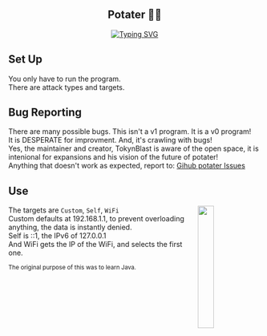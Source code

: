 <!--<img align='center' src='imgs/logo.png'>-->
<h2 align='center'>Potater 🥔🥔</h2>
<p align='center'>
<a href="https://git.io/typing-svg"><img src="https://readme-typing-svg.demolab.com?font=Fira+Code&duration=2500&pause=300&color=F7B715&center=true&width=750&height=80&lines=Network+Stress+Testing;Made+in+Java;v0.2.0" alt="Typing SVG" /></a>
</p>

## Set Up
You only have to run the program.<br>
There are attack types and targets.

## Bug Reporting
There are many possible bugs. This isn't a v1 program. It is a v0 program!<br>
It is DESPERATE for improvment. And, it's crawling with bugs!<br>
Yes, the maintainer and creator, TokynBlast is aware of the open space, it is intenional for expansions and his vision of the future of potater!<br>
Anything that doesn't work as expected, report to: <a href='https://github.com/TokynBlast/potater/issues'>Gihub potater Issues</a>

## Use
<img align='right' src='imgs/ver/v0.2.0.png' width='25%'>
The targets are <code>Custom</code>, <code>Self</code>, <code>WiFi</code><br>
Custom defaults at 192.168.1.1, to prevent overloading anything, the data is instantly denied.<br>
Self is ::1, the IPv6 of 127.0.0.1<br>
And WiFi gets the IP of the WiFi, and selects the first one.

<sub>The original purpose of this was to learn Java.</sub>
